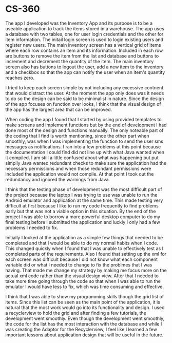 # CS-360

The app I developed was the Inventory App and its purpose is to be a useable application to track the items stored in a warehouse. The app uses a database with two tables, one for user login credentials and the other for item information. The initail login screen is used to login existing users and register new users. The main inventory screen has a vertical grid of items where each row contains an item and its information. Included in each row are buttons to remove the item from the list and database and buttons to increment and decrement the quantity of the item. The main inventory screen also has buttons to logout the user, add a new item to the inventory and a checkbox so that the app can notify the user when an item's quantity reaches zero.

I tried to keep each screen simple by not including any excessive contnent that would distract the user. At the moment the app only does was it needs to do so the design can be said to be minimalist in nature. Since the design of the app focuses on function over looks, I think that the visual design of the app has the largest area that can be improved. 

When coding the app I found that I started by using provided templates to make screens and implement functions but by the end of development I had done most of the design and functions manually. The only noteable part of the coding that I find is worth mentioning, since the other part when smoothly, was when I was implementing the function to send the user sms messages as notifications. I ran into a few problems at this point because the documentation I could find did not line up with what Java wanted when it compiled. I am still a little confused about what was happening but put simpily Java wanted redundant checks to make sure the application had the necessary permissions and when those redundant permissions were included the application would not compile. At that point I took out the redundancy and ignored the warnings from Java.

I think that the testing phase of development was the most difficult part of the project because the laptop I was trying to use was unable to run the Android emulator and application at the same time. This made testing very difficult at first because I like to run my code frequently to find problems early but that was not a viable option in this situation. By the end of the project I was able to borrow a more powerful desktop computer to do my final testing before I submitted the application and luckly I only had a few problems I needed to fix.

Initially I looked at the application as a simple few things that needed to be completed and that I would be able to do my normal habits when I code. This changed quickly when I found that I was unable to effectively test as I completed parts of the requirements. Also I found that setting up the xml for each screen was difficult because I did not know what each component variable did or what I needed to change to fix the problmes that I was having. That made me change my strategy by making me focus more on the actual xml code rather than the visual design view. After that I needed to take more time going through the code so that when I was able to run the emulator I would have less to fix, which was time consuming and effective.

I think that I was able to show my programming skills though the grid list of items. Since this list can be seen as the main point of the application, it is natural that the most work would go into its functionality and design. I used a recyclerview to hold the grid and after finding a few tutorials, the development went smoothly. Even though the development went smoothly, the code for the list has the most interaction with the database and while I was creating the Adaptor for the Recyclerview, I feel like I learned a few important lessons about application design that will be useful in the future. 
